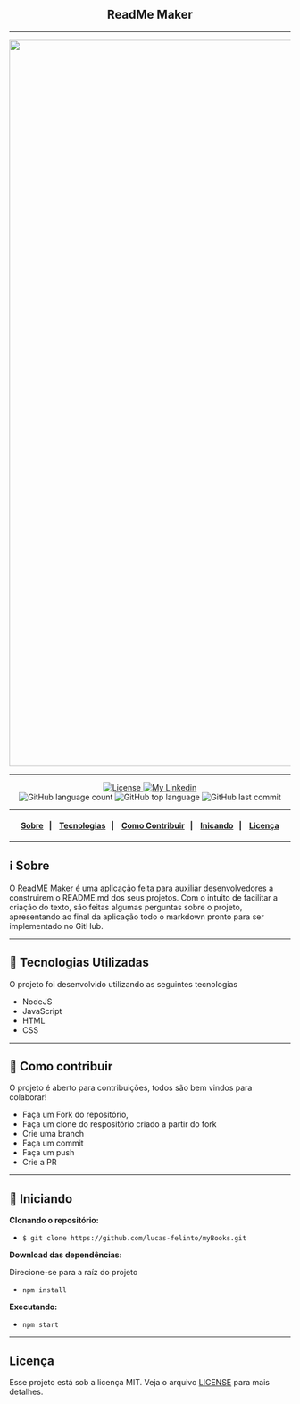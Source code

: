 <h2 align="center">
  ReadMe Maker
</h2>

---

<p align="center">
  <img src="https://user-images.githubusercontent.com/62717182/83176787-6e3a4b80-a0f4-11ea-8a9e-6cf5ad388e78.gif" width="1300">
</p>

---

<p align="center">
  <a href="LICENSE">
    <img alt="License" src="https://img.shields.io/badge/license-MIT-%23F8952D">
  </a>
  
  <a href="https://www.linkedin.com/in/lucas-felinto/">
    <img alt="My Linkedin" src="https://img.shields.io/badge/lucasfelinto-%230077B5?style=social&logo=linkedin">
  </a>

  <br />

  <img alt="GitHub language count" src="https://img.shields.io/github/languages/count/lucas-felinto/readme_maker">

  <img alt="GitHub top language" src="https://img.shields.io/github/languages/top/lucas-felinto/readme_maker">

  <img alt="GitHub last commit" src="https://img.shields.io/github/last-commit/lucas-felinto/readme_maker">
</p>

---

<h4 align="center">
  <a href="#information_source-sobre">Sobre</a>&nbsp;&nbsp;&nbsp;|&nbsp;&nbsp;&nbsp;
  <a href="#rocket-tecnologias-utilizadas">Tecnologias</a>&nbsp;&nbsp;&nbsp;|&nbsp;&nbsp;&nbsp;
  <a href="#link-como-contribuir">Como Contribuir</a>&nbsp;&nbsp;&nbsp;|&nbsp;&nbsp;&nbsp;
  <a href="#beginner-iniciando">Inicando</a>&nbsp;&nbsp;&nbsp;|&nbsp;&nbsp;&nbsp;
  <a href="#licença">Licença</a>
</h4>

---

## :information_source: Sobre

O ReadME Maker é uma aplicação feita para auxiliar desenvolvedores a construirem o README.md dos seus projetos. Com o intuito de facilitar a criação do texto, são feitas algumas perguntas sobre o projeto, apresentando ao final da aplicação todo o markdown pronto para ser implementado no GitHub.

---

## :rocket: Tecnologias Utilizadas

O projeto foi desenvolvido utilizando as seguintes tecnologias

- NodeJS
- JavaScript
- HTML
- CSS

---

## :link: Como contribuir

O projeto é aberto para contribuições, todos são bem vindos para colaborar!

- Faça um Fork do repositório,
- Faça um clone do respositório criado a partir do fork
- Crie uma branch
- Faça um commit
- Faça um push
- Crie a PR

---

## :beginner: Iniciando 

<b>Clonando o repositório:</b>
- ```$ git clone https://github.com/lucas-felinto/myBooks.git```

<b>Download das dependências:</b>
<p>Direcione-se para a raíz do projeto</p>

- ```npm install```

<b>Executando:</b>
- `npm start`

---

## Licença

Esse projeto está sob a licença MIT. Veja o arquivo [LICENSE](LICENSE) para mais detalhes.

